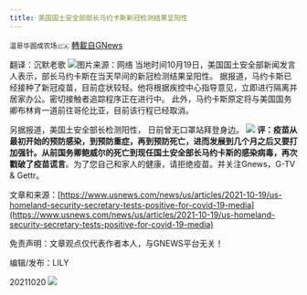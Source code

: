 ```yaml
---
title: 美国国土安全部部长马约卡斯新冠检测结果呈阳性
---
```

`温哥华圆成农场🇨🇦` [轉載自GNews](https://gnews.org/zh-hans/1606325/)

翻译：沉默老歌
![](https://assets.gnews.org/wp-content/uploads/2021/10/下载-6-edited.jpg)图片来源：网络
当地时间10月19日，美国国土安全部新闻发言人表示，部长马约卡斯在当天早间的新冠检测结果呈阳性。
据报道，马约卡斯已经接种了新冠疫苗，目前症状较轻。他将根据疾控中心指导意见，立即进行隔离并居家办公。密切接触者追踪程序正在进行中。
此外，马约卡斯原定将与美国国务卿布林肯一道前往哥伦比亚，目前该行程已经取消。

另据报道，美国土安全部长检测阳性， 日前曾无口罩站拜登身边。
![](https://assets.gnews.org/wp-content/uploads/2021/10/image0-29.jpg)
**评：疫苗从最初开始的预防感染，到预防重症，再到预防死亡，进而发展到几个月之后又要打加强针。从前国务卿鲍威尔的死亡到现任国土安全部长马约卡斯的感染病毒，再次戳破了疫苗谎言**。为了您自己和家人的健康，请拒绝疫苗。并关注Gnews，G-TV & Gettr。

文章和来源：[https://www.usnews.com/news/us/articles/2021-10-19/us-homeland-security-secretary-tests-positive-for-covid-19-media](https://www.usnews.com/news/us/articles/2021-10-19/us-homeland-security-secretary-tests-positive-for-covid-19-media)

免责声明：文章观点仅代表作者本人，与GNEWS平台无关！

编辑/发布：LILY

20211020
![](https://assets.gnews.org/wp-content/uploads/2021/08/WhatsApp-Image-2021-03-19-at-8.52.30-PM.jpeg)
